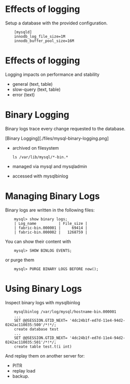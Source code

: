 # Effects of logging
Setup a database with the provided configuration.

        [mysqld]
        innodb_log_file_size=1M
        innodb_buffer_pool_size=16M
        

# Effects of logging 
Logging impacts on performance and stability

- general (text, table)
- slow-query (text, table)
- error (text)


# Binary Logging
Binary logs trace every change requested to the database.

[Binary Logging][./files/mysql-binary-logging.png]

  - archived on filesystem

        ls /var/lib/mysql/*-bin.*


  - managed  via mysql and mysqladmin
  - accessed with mysqlbinlog


# Managing Binary Logs
Binary logs are written in the following files:

        mysql> show binary logs; 
        | Log_name          | File_size |
        | fabric-bin.000001 |     69414 |
        | fabric-bin.000002 |   1268759 |
  
You can show their content with 

        mysql> SHOW BINLOG EVENTS;

or purge them
  
        mysql> PURGE BINARY LOGS BEFORE now();
    

# Using Binary Logs
Inspect binary logs with mysqlbinlog

        mysqlbinlog /var/log/mysql/hostname-bin.000001
        ...
        SET @@SESSION.GTID_NEXT= '4dc24b1f-ed7d-11e4-94d2-0242ac110035:500'/*!*/;
        create database test
        ...
        SET @@SESSION.GTID_NEXT= '4dc24b1f-ed7d-11e4-94d2-0242ac110035:501'/*!*/;
        create table test.t(i int)

And replay them on another server for:
 
  - PITR 
  - replay load
  - backup.
  